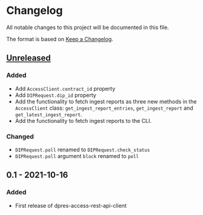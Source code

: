 # Changelog
All notable changes to this project will be documented in this file.

The format is based on [Keep a Changelog](https://keepachangelog.com/en/1.0.0/).

## [Unreleased]
### Added
 - Add `AccessClient.contract_id` property
 - Add `DIPRequest.dip_id` property
 - Add the functionality to fetch ingest reports as three new methods in the `AccessClient` class: `get_ingest_report_entries`, `get_ingest_report` and `get_latest_ingest_report`.
 - Add the functionality to fetch ingest reports to the CLI.

### Changed
 - `DIPRequest.poll` renamed to `DIPRequest.check_status`
 - `DIPRequest.poll` argument `block` renamed to `poll`

## 0.1 - 2021-10-16
### Added
 - First release of dpres-access-rest-api-client

[Unreleased]: https://github.com/Digital-Preservation-Finland/access-rest-api-client/compare/v0.1...HEAD
